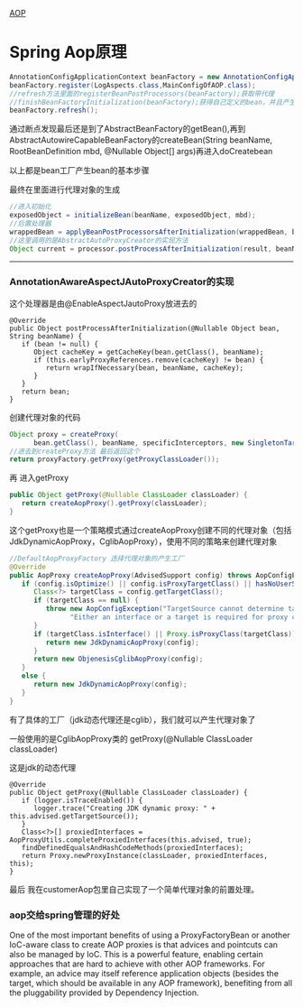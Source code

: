 [AOP](../spring-aop归纳.md)
# Spring Aop原理

```java
AnnotationConfigApplicationContext beanFactory = new AnnotationConfigApplicationContext();
beanFactory.register(LogAspects.class,MainConfigOfAOP.class);
//refresh方法里面的registerBeanPostProcessors(beanFactory);获取带代理
//finishBeanFactoryInitialization(beanFactory);获得自己定义的bean，并且产生代理对象
beanFactory.refresh();
```

通过断点发现最后还是到了AbstractBeanFactory的getBean(),再到AbstractAutowireCapableBeanFactory的createBean(String beanName, RootBeanDefinition mbd, @Nullable Object[] args)再进入doCreatebean

以上都是bean工厂产生bean的基本步骤

最终在里面进行代理对象的生成

```java
//进入初始化
exposedObject = initializeBean(beanName, exposedObject, mbd);
//后置处理器
wrappedBean = applyBeanPostProcessorsAfterInitialization(wrappedBean, beanName);
//这里调用的是AbstractAutoProxyCreator的实现方法
Object current = processor.postProcessAfterInitialization(result, beanName);
```

------



### AnnotationAwareAspectJAutoProxyCreator的实现

这个处理器是由@EnableAspectJautoProxy放进去的

```
@Override
public Object postProcessAfterInitialization(@Nullable Object bean, String beanName) {
   if (bean != null) {
      Object cacheKey = getCacheKey(bean.getClass(), beanName);
      if (this.earlyProxyReferences.remove(cacheKey) != bean) {
         return wrapIfNecessary(bean, beanName, cacheKey);
      }
   }
   return bean;
}
```



创建代理对象的代码

```java
Object proxy = createProxy(
      bean.getClass(), beanName, specificInterceptors, new SingletonTargetSource(bean));
//进去到createProxy方法 最后返回这个
return proxyFactory.getProxy(getProxyClassLoader());
```

再 进入getProxy

```java
public Object getProxy(@Nullable ClassLoader classLoader) {
   return createAopProxy().getProxy(classLoader);
}
```

这个getProxy也是一个策略模式通过createAopProxy创建不同的代理对象（包括JdkDynamicAopProxy，CglibAopProxy），使用不同的策略来创建代理对象

```java
//DefaultAopProxyFactory 选择代理对象的产生工厂
@Override
public AopProxy createAopProxy(AdvisedSupport config) throws AopConfigException {
   if (config.isOptimize() || config.isProxyTargetClass() || hasNoUserSuppliedProxyInterfaces(config)) {
      Class<?> targetClass = config.getTargetClass();
      if (targetClass == null) {
         throw new AopConfigException("TargetSource cannot determine target class: " +
               "Either an interface or a target is required for proxy creation.");
      }
      if (targetClass.isInterface() || Proxy.isProxyClass(targetClass)) {
         return new JdkDynamicAopProxy(config);
      }
      return new ObjenesisCglibAopProxy(config);
   }
   else {
      return new JdkDynamicAopProxy(config);
   }
}
```

有了具体的工厂（jdk动态代理还是cglib），我们就可以产生代理对象了



一般使用的是CglibAopProxy类的 getProxy(@Nullable ClassLoader classLoader)



这是jdk的动态代理

```
@Override
public Object getProxy(@Nullable ClassLoader classLoader) {
   if (logger.isTraceEnabled()) {
      logger.trace("Creating JDK dynamic proxy: " + this.advised.getTargetSource());
   }
   Class<?>[] proxiedInterfaces = AopProxyUtils.completeProxiedInterfaces(this.advised, true);
   findDefinedEqualsAndHashCodeMethods(proxiedInterfaces);
   return Proxy.newProxyInstance(classLoader, proxiedInterfaces, this);
}
```

最后 我在customerAop包里自己实现了一个简单代理对象的前置处理。
### aop交给spring管理的好处
One of the most important benefits of using a ProxyFactoryBean or another IoC-aware class to create AOP proxies is that advices and pointcuts can also be managed by IoC. This is a powerful feature, enabling certain approaches that are hard to achieve with other AOP frameworks. For example, an advice may itself reference application objects (besides the target, which should be available in any AOP framework), benefiting from all the pluggability provided by Dependency Injection.
